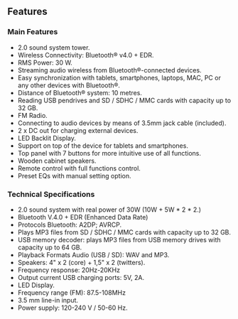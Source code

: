 ## Features

### Main Features

- 2.0 sound system tower.
- Wireless Connectivity: Bluetooth® v4.0 + EDR.
- RMS Power: 30 W.
- Streaming audio wireless from Bluetooth®-connected devices.
- Easy synchronization with tablets, smartphones, laptops, MAC, PC or any other devices with Bluetooth®.
- Distance of Bluetooth® system:  10 metres.
- Reading USB pendrives and SD / SDHC / MMC cards with capacity up to 32 GB.
- FM Radio.
- Connecting to audio devices by means of 3.5mm jack cable (included).
- 2 x DC out for charging external devices.
- LED Backlit Display.
- Support on top of the device for tablets and smartphones.
- Top panel with 7 buttons for more intuitive use of all functions.
- Wooden cabinet speakers.
- Remote control with full functions control.
- Preset EQs with manual setting option.

### Technical Specifications

- 2.0 sound system with real power of 30W (10W + 5W * 2 * 2.)
- Bluetooth V.4.0 + EDR (Enhanced Data Rate)
- Protocols Bluetooth: A2DP; AVRCP.
- Plays MP3 files from SD / SDHC / MMC cards with capacity up to 32 GB.
- USB memory decoder: plays MP3 files from USB memory drives with capacity up to 64 GB.
- Playback Formats Audio (USB / SD): WAV and MP3.
- Speakers: 4" x 2 (core) + 1,5" x 2 (twitters).
- Frequency response: 20Hz-20KHz
- Output current USB charging ports: 5V, 2A.
- LED Display.
- Frequency range (FM): 87.5-108MHz
- 3.5 mm line-in input.
- Power supply: 120-240 V / 50-60 Hz.
